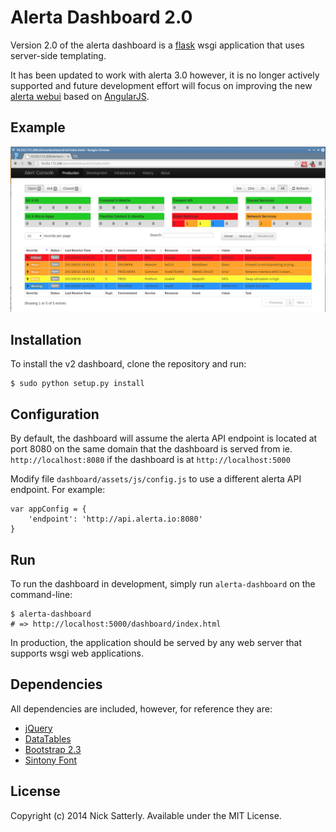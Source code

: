 Alerta Dashboard 2.0
====================

Version 2.0 of the alerta dashboard is a [flask](http://flask.pocoo.org/) wsgi application that uses server-side templating.

It has been updated to work with alerta 3.0 however, it is no longer actively supported and future development effort will
focus on improving the new [alerta webui](https://github.com/alerta/angular-alerta-webui) based on [AngularJS](https://angularjs.org/).

Example
-------

![dashboard](/docs/images/alerta-dashboard-v2.png?raw=true)


Installation
------------

To install the v2 dashboard, clone the repository and run:

    $ sudo python setup.py install


Configuration
-------------

By default, the dashboard will assume the alerta API endpoint is located at port 8080 on the same domain
that the dashboard is served from ie. `http://localhost:8080` if the dashboard is at `http://localhost:5000`

Modify file `dashboard/assets/js/config.js` to use a different alerta API endpoint. For example:

    var appConfig = {
        'endpoint': 'http://api.alerta.io:8080'
    }


Run
---

To run the dashboard in development, simply run `alerta-dashboard` on the command-line:

    $ alerta-dashboard
    # => http://localhost:5000/dashboard/index.html

In production, the application should be served by any web server that supports wsgi web applications.


Dependencies
------------

All dependencies are included, however, for reference they are:

  * [jQuery](http://jquery.com/)
  * [DataTables](https://datatables.net/)
  * [Bootstrap 2.3](http://getbootstrap.com/2.3.2/)
  * [Sintony Font](http://www.google.com/fonts/specimen/Sintony)
  

License
-------

Copyright (c) 2014 Nick Satterly. Available under the MIT License.
